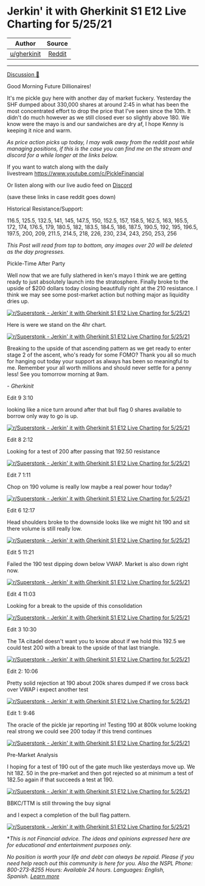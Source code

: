 Jerkin' it with Gherkinit S1 E12 Live Charting for 5/25/21
==========================================================

| Author       | Source       | 
| :-------------: |:-------------:|
|  [u/gherkinit](https://www.reddit.com/user/gherkinit/) | [Reddit](https://www.reddit.com/r/Superstonk/comments/nkong7/jerkin_it_with_gherkinit_s1_e12_live_charting_for/) | 

---

[Discussion 🦍](https://www.reddit.com/r/Superstonk/search?q=flair_name%3A%22Discussion%20%F0%9F%A6%8D%22&restrict_sr=1)

Good Morning Future Dillionaires!

It's me pickle guy here with another day of market fuckery. Yesterday the SHF dumped about 330,000 shares at around 2:45 in what has been the most concentrated effort to drop the price that I've seen since the 10th. It didn't do much however as we still closed ever so slightly above 180. We know were the mayo is and our sandwiches are dry af, I hope Kenny is keeping it nice and warm.

*As price action picks up today, I may walk away from the reddit post while managing positions, if this is the case you can find me on the stream and discord for a while longer at the links below.*

If you want to watch along with the daily livestream <https://www.youtube.com/c/PickleFinancial>

Or listen along with our live audio feed on [Discord](https://discord.gg/HbqnUVsSrH)

(save these links in case reddit goes down)

Historical Resistance/Support:

116.5, 125.5, 132.5, 141, 145, 147.5, 150, 152.5, 157, 158.5, 162.5, 163, 165.5, 172, 174, 176.5, 179, 180.5, 182, 183.5, 184.5, 186, 187.5, 190.5, 192, 195, 196.5, 197.5, 200, 209, 211.5, 214.5, 218, 226, 230, 234, 243, 250, 253, 256

*This Post will read from top to bottom, any images over 20 will be deleted as the day progresses.*

Pickle-Time After Party

Well now that we are fully slathered in ken's mayo I think we are getting ready to just absolutely launch into the stratosphere. Finally broke to the upside of $200 dollars today closing beautifully right at the 210 resistance. I think we may see some post-market action but nothing major as liquidity dries up.

[![r/Superstonk - Jerkin' it with Gherkinit S1 E12 Live Charting for 5/25/21](https://preview.redd.it/n5524bxnpb171.png?width=720&format=png&auto=webp&s=0884e101cf380732a148c5383106bb0531e5d153)](https://preview.redd.it/n5524bxnpb171.png?width=720&format=png&auto=webp&s=0884e101cf380732a148c5383106bb0531e5d153)

Here is were we stand on the 4hr chart.

[![r/Superstonk - Jerkin' it with Gherkinit S1 E12 Live Charting for 5/25/21](https://preview.redd.it/bjvzpt9fqb171.png?width=1343&format=png&auto=webp&s=abcd1c7f2b9c472f1079d04004113a221a919270)](https://preview.redd.it/bjvzpt9fqb171.png?width=1343&format=png&auto=webp&s=abcd1c7f2b9c472f1079d04004113a221a919270)

Breaking to the upside of that ascending pattern as we get ready to enter stage 2 of the ascent, who's ready for some FOMO? Thank you all so much for hanging out today your support as always has been so meaningful to me. Remember your all worth millions and should never settle for a penny less! See you tomorrow morning at 9am.

- *Gherkinit*

Edit 9 3:10

looking like a nice turn around after that bull flag 0 shares available to borrow only way to go is up.

[![r/Superstonk - Jerkin' it with Gherkinit S1 E12 Live Charting for 5/25/21](https://preview.redd.it/jidpnx2ifb171.png?width=1410&format=png&auto=webp&s=e2d5d14768989257515316944794f74365edc7a7)](https://preview.redd.it/jidpnx2ifb171.png?width=1410&format=png&auto=webp&s=e2d5d14768989257515316944794f74365edc7a7)

Edit 8 2:12

Looking for a test of 200 after passing that 192.50 resistance

[![r/Superstonk - Jerkin' it with Gherkinit S1 E12 Live Charting for 5/25/21](https://preview.redd.it/6qklhk665b171.png?width=1581&format=png&auto=webp&s=5c9303f6af827c0a80a45b337c0a05b77de44436)](https://preview.redd.it/6qklhk665b171.png?width=1581&format=png&auto=webp&s=5c9303f6af827c0a80a45b337c0a05b77de44436)

Edit 7 1:11

Chop on 190 volume is really low maybe a real power hour today?

[![r/Superstonk - Jerkin' it with Gherkinit S1 E12 Live Charting for 5/25/21](https://preview.redd.it/xlfvc7jbua171.png?width=1357&format=png&auto=webp&s=f215e287bfb789bf14024d22f69c7a9027773925)](https://preview.redd.it/xlfvc7jbua171.png?width=1357&format=png&auto=webp&s=f215e287bfb789bf14024d22f69c7a9027773925)

Edit 6 12:17

Head shoulders broke to the downside looks like we might hit 190 and sit there volume is still really low.

[![r/Superstonk - Jerkin' it with Gherkinit S1 E12 Live Charting for 5/25/21](https://preview.redd.it/20aautjpka171.png?width=1278&format=png&auto=webp&s=573e5c85d4e0e93cf1bade006362cb6affafee4e)](https://preview.redd.it/20aautjpka171.png?width=1278&format=png&auto=webp&s=573e5c85d4e0e93cf1bade006362cb6affafee4e)

Edit 5 11:21

Failed the 190 test dipping down below VWAP. Market is also down right now.

[![r/Superstonk - Jerkin' it with Gherkinit S1 E12 Live Charting for 5/25/21](https://preview.redd.it/6y67e2yoaa171.png?width=538&format=png&auto=webp&s=6fd9240fb59088a8d4bf6cce4dcd54a0a1065869)](https://preview.redd.it/6y67e2yoaa171.png?width=538&format=png&auto=webp&s=6fd9240fb59088a8d4bf6cce4dcd54a0a1065869)

Edit 4 11:03

Looking for a break to the upside of this consolidation

[![r/Superstonk - Jerkin' it with Gherkinit S1 E12 Live Charting for 5/25/21](https://preview.redd.it/ixnfvtze7a171.png?width=1375&format=png&auto=webp&s=7e373246e161bf1a767836946d882d80487993b2)](https://preview.redd.it/ixnfvtze7a171.png?width=1375&format=png&auto=webp&s=7e373246e161bf1a767836946d882d80487993b2)

Edit 3 10:30

The TA citadel doesn't want you to know about if we hold this 192.5 we could test 200 with a break to the upside of that last triangle.

[![r/Superstonk - Jerkin' it with Gherkinit S1 E12 Live Charting for 5/25/21](https://preview.redd.it/o5khwtgn1a171.png?width=1454&format=png&auto=webp&s=ea81b1b36c8a4912bbb1d1e6c3456da2642cfb75)](https://preview.redd.it/o5khwtgn1a171.png?width=1454&format=png&auto=webp&s=ea81b1b36c8a4912bbb1d1e6c3456da2642cfb75)

Edit 2: 10:06

Pretty solid rejection at 190 about 200k shares dumped if we cross back over VWAP i expect another test

[![r/Superstonk - Jerkin' it with Gherkinit S1 E12 Live Charting for 5/25/21](https://preview.redd.it/a0f9pgh7x9171.png?width=1267&format=png&auto=webp&s=c427d1509628169a73ca40ee39ee189e6b42e127)](https://preview.redd.it/a0f9pgh7x9171.png?width=1267&format=png&auto=webp&s=c427d1509628169a73ca40ee39ee189e6b42e127)

Edit 1: 9:46

The oracle of the pickle jar reporting in! Testing 190 at 800k volume looking real strong we could see 200 today if this trend continues

[![r/Superstonk - Jerkin' it with Gherkinit S1 E12 Live Charting for 5/25/21](https://preview.redd.it/7v3nilkzt9171.png?width=1075&format=png&auto=webp&s=10c6192328a5732c38462291d6e8d934b9b4f467)](https://preview.redd.it/7v3nilkzt9171.png?width=1075&format=png&auto=webp&s=10c6192328a5732c38462291d6e8d934b9b4f467)

Pre-Market Analysis

I hoping for a test of 190 out of the gate much like yesterdays move up. We hit 182. 50 in the pre-market and then got rejected so at minimum a test of 182.5o again if that succeeds a test at 190.

[![r/Superstonk - Jerkin' it with Gherkinit S1 E12 Live Charting for 5/25/21](https://preview.redd.it/vn4hdpb5g9171.png?width=1509&format=png&auto=webp&s=71fa495a2fe2c0df2bca5df2c2b4064b783ac542)](https://preview.redd.it/vn4hdpb5g9171.png?width=1509&format=png&auto=webp&s=71fa495a2fe2c0df2bca5df2c2b4064b783ac542)

BBKC/TTM is still throwing the buy signal

and I expect a completion of the bull flag pattern.

[![r/Superstonk - Jerkin' it with Gherkinit S1 E12 Live Charting for 5/25/21](https://preview.redd.it/7dq8imeng9171.png?width=1006&format=png&auto=webp&s=3d0db5186c1cab9f9524cb9fe3587bb1f541f76b)](https://preview.redd.it/7dq8imeng9171.png?width=1006&format=png&auto=webp&s=3d0db5186c1cab9f9524cb9fe3587bb1f541f76b)

**This is not Financial advice. The ideas and opinions expressed here are for educational and entertainment purposes only.*

*No position is worth your life and debt can always be repaid. Please if you need help reach out this community is here for you. Also the NSPL Phone: 800-273-8255 Hours: Available 24 hours. Languages: English, Spanish.* [*Learn more*](https://suicidepreventionlifeline.org/)

